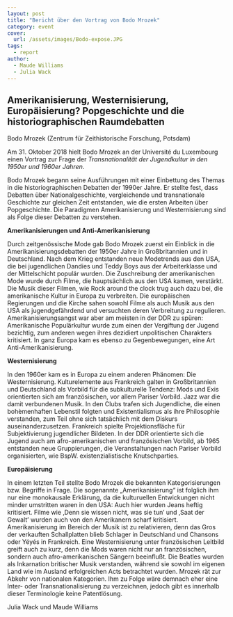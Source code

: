 ```yaml
---
layout: post
title: "Bericht über den Vortrag von Bodo Mrozek"
category: event
cover:
  url: /assets/images/Bodo-expose.JPG
tags:
  - report
author:
  - Maude Williams
  - Julia Wack
---
```


## Amerikanisierung, Westernisierung, Europäisierung? Popgeschichte und die historiographischen Raumdebatten ##

Bodo Mrozek (Zentrum für Zeithistorische Forschung, Potsdam)

Am 31. Oktober 2018 hielt Bodo Mrozek an der Université du Luxembourg einen Vortrag zur Frage der *Transnationalität der Jugendkultur in den 1950er und 1960er Jahren*.

<!-- more -->

Bodo Mrozek begann seine Ausführungen mit einer Einbettung des Themas in die historiographischen Debatten der 1990er Jahre. Er stellte fest, dass Debatten über Nationalgeschichte, vergleichende und transnationale Geschichte zur gleichen Zeit entstanden, wie die ersten Arbeiten über Popgeschichte. Die Paradigmen Amerikanisierung und Westernisierung sind als Folge dieser Debatten zu verstehen.

**Amerikanisierungen und Anti-Amerikanisierung**

Durch zeitgenössische Mode gab Bodo Mrozek zuerst ein Einblick in die Amerikanisierungsdebatten der 1950er Jahre in Großbritannien und in Deutschland. Nach dem Krieg entstanden neue Modetrends aus den USA, die bei  jugendlichen Dandies und Teddy Boys aus der Arbeiterklasse und der Mittelschicht populär wurden. Die Zuschreibung der amerikanischen Mode wurde durch Filme, die hauptsächlich aus den USA kamen, verstärkt. Die Musik dieser Filmen, wie Rock around the clock trug auch dazu bei, die amerikanische Kultur in Europa zu verbreiten. Die europäischen Regierungen und die Kirche sahen sowohl Filme als auch Musik aus den USA als jugendgefährdend und versuchten deren Verbreitung zu regulieren. Amerikanisierungsangst war aber am meisten in der DDR zu spüren: Amerikanische Populärkultur wurde zum einen der Vergiftung der Jugend bezichtig, zum anderen wegen ihres dezidiert unpolitischen Charakters kritisiert. In ganz Europa kam es ebenso zu Gegenbewegungen, eine Art Anti-Amerikanisierung.

**Westernisierung**

In den 1960er kam es in Europa zu einem anderen Phänomen: Die Westernisierung. Kulturelemente aus Frankreich galten in Großbritannien und Deutschland als Vorbild für die subkulturelle Tendenz: Mods und Exis orientierten sich am französischen, vor allem Pariser Vorbild. Jazz war die damit verbundenen Musik. In den Clubs trafen sich  Jugendliche, die einen bohèmenhaften Lebenstil folgten und Existentialismus als ihre Philosophie verstanden, zum Teil ohne sich tatsächlich mit dem Diskurs auseinanderzusetzen. Frankreich spielte Projektionsfläche für Subjektivierung jugendlicher Bildeten. In der DDR orientierte sich die Jugend auch am afro-amerikanischen und französischen Vorbild, ab 1965 entstanden neue Gruppierungen, die Veranstaltungen nach Pariser Vorbild organisierten, wie BspW. existenzialistische Knutschparties.


**Europäisierung**

In einem letzten Teil stellte Bodo Mrozek die bekannten Kategorisierungen bzw. Begriffe in Frage. Die sogenannte „Amerikanisierung“ ist folglich ihm nur eine monokausale Erklärung, da die kulturuellen Entwickungen nicht minder umstritten waren in den USA: Auch hier wurden Jeans heftig kritisiert. Filme wie ‚Denn sie wissen nicht, was sie tun’ und ‚Saat der Gewalt’ wurden auch von den Amerikanern scharf kritisiert. Amerikanisierung im Bereich der Musik ist zu relativieren, denn das Gros der verkauften Schallplatten blieb Schlager in Deutschland und Chansons oder Yéyés in Frankreich. Eine Westernisierung unter französischen Leitbild greift auch zu kurz, denn die Mods waren nicht nur an französischen, sondern auch afro-amerikanischen Sängern beeinflußt. Die Beatles wurden als Inkarnation britischer Musik verstanden, während sie sowohl im eigenen Land wie im Ausland erfolgreichen Acts betrachtet wurden. Mrozek rät zur Abkehr von nationalen Kategorien. Ihm zu Folge wäre demnach eher eine Inter- oder Transnationalisierung zu verzeichnen, jedoch gibt es innerhalb dieser Terminologie keine Patentlösung.

Julia Wack und Maude Williams

